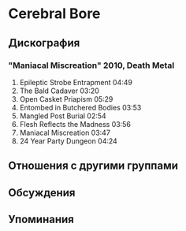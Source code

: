 # Cerebral Bore



## Дискография

### "Maniacal Miscreation" 2010, Death Metal

1. Epileptic Strobe Entrapment  04:49   
2. The Bald Cadaver  03:20 
3. Open Casket Priapism  05:29  
4. Entombed in Butchered Bodies  03:53
5. Mangled Post Burial  02:54
6. Flesh Reflects the Madness  03:56 
7. Maniacal Miscreation  03:47 
8. 24 Year Party Dungeon  04:24 


## Отношения с другими группами


## Обсуждения


## Упоминания

